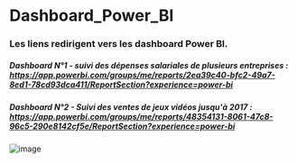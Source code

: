 # Dashboard_Power_BI 
### Les liens redirigent vers les dashboard Power BI.
##### Dashboard N°1 - suivi des dépenses salariales de plusieurs entreprises :  https://app.powerbi.com/groups/me/reports/2ea39c40-bfc2-49a7-8ed1-78cd93dca411/ReportSection?experience=power-bi
##### Dashboard N°2 - Suivi des ventes de jeux vidéos jusqu'à 2017 :  https://app.powerbi.com/groups/me/reports/48354131-8061-47c8-96c5-290e8142cf5e/ReportSection?experience=power-bi

![image](https://github.com/CedricRandrianarivelo/Dashboard_Power_BI/assets/101066947/911f9c10-ace1-4090-b879-2efe05b22b3d)
